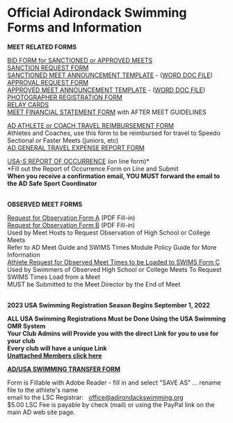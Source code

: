 # Official Adirondack Swimming Forms and Information
**MEET RELATED FORMS**

[BID FORM for SANCTIONED or APPROVED MEETS](https://www.adirondackswimming.org/Sanction%20and%20Times/formswimmeetbid.pdf)  
[SANCTION REQUEST FORM](https://www.adirondackswimming.org/Sanction%20and%20Times/formmeetsanctionrequest.pdf)  
[SANCTIONED MEET ANNOUNCEMENT TEMPLATE](https://www.adirondackswimming.org/Sanction%20and%20Times/formmeetannouncementtemplate.pdf) - ([WORD DOC FILE](https://www.adirondackswimming.org/Sanction%20and%20Times/formmeetannouncementtemplate.docx))  
[APPROVAL REQUEST FORM](https://www.adirondackswimming.org/Sanction%20and%20Times/formmeetapprovalrequest.pdf)  
[APPROVED MEET ANNOUNCEMENT TEMPLATE](https://www.adirondackswimming.org/Sanction%20and%20Times/formapprovedmeetannouncementtemplate.pdf) - ([WORD DOC FILE](https://www.adirondackswimming.org/Sanction%20and%20Times/formapprovedmeetannouncementtemplate.doc))  
[PHOTOGRAPHER REGISTRATION FORM](https://www.adirondackswimming.org/Sanction%20and%20Times/formADPhotographerRegistration.pdf)  
[RELAY CARDS](https://www.adirondackswimming.org/Sanction%20and%20Times/Relay%20Cards.pdf)  
[MEET FINANCIAL STATEMENT FORM](https://www.adirondackswimming.org/Sanction%20and%20Times/formmeetfinancialstatement.pdf) with AFTER MEET GUIDELINES  
  
[AD ATHLETE or COACH TRAVEL REIMBURSEMENT FORM](https://www.adirondackswimming.org/Administrative/formtravelreimbursement.pdf)  
Athletes and Coaches, use this form to be reimbursed for travel to Speedo Sectional or Faster Meets (juniors, etc)  
[AD GENERAL TRAVEL EXPENSE REPORT FORM](https://www.adirondackswimming.org/Administrative/AD%20Swimming%20Travel%20Expense%20Report.pdf)  
  
[USA-S REPORT OF OCCURRENCE](https://fs22.formsite.com/usaswimming/form18/index.html) (on line form)\*  
\*Fill out the Report of Occurrence Form on Line and Submit  
**When you receive a confirmation email, YOU MUST forward the email to the AD Safe Sport Coordinator**  
 

**OBSERVED MEET FORMS**

[Request for Observation Form A](https://www.adirondackswimming.org/Sanction%20and%20Times/RFO%20Form%20A%20web.pdf) (PDF Fill-in)  
[Request for Observation Form B](https://www.adirondackswimming.org/Sanction%20and%20Times/RFO%20Form%20B%20web.pdf) (PDF Fill-in)  
Used by Meet Hosts to Request Observation of High School or College Meets  
Refer to AD Meet Guide and SWIMS Times Module Policy Guide for More Information  
[Athlete Request for Observed Meet Times to be Loaded to SWIMS Form C](https://www.adirondackswimming.org/Sanction%20and%20Times/FormObservedSwimRequestFormC%20in%20AD.pdf)  
Used by Swimmers of Observed High School or College Meets To Request SWIMS Times Load from a Meet  
MUST be Submitted to the Meet Director by the End of Meet  
 

**2023 USA Swimming Registration Season Begins September 1, 2022**

**ALL USA Swimming Registrations Must be Done Using the USA Swimming OMR System**  
**Your Club Admins will Provide you with the direct Link for you to use for your club**  
**Every club will have a unique Link**  
[**Unattached Members click here**](https://www.adirondackswimming.org/Registration/unattached%20intro.htm)

[**AD/USA SWIMMING TRANSFER FORM**](https://www.adirondackswimming.org/Registration/Transfer%20Form.pdf)  
  
Form is Fillable with Adobe Reader - fill in and select "SAVE AS" ... rename file to the athlete's name  
email to the LSC Registrar:   [office@adirondackswimming.org](mailto:office@adirondackswimming.org)  
$5.00 LSC Fee is payable by check (mail) or using the PayPal link on the main AD web site page.
